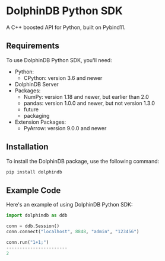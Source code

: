 # DolphinDB Python SDK

A C++ boosted API for Python, built on Pybind11.

## Requirements

To use DolphinDB Python SDK, you'll need:

- Python:
  - CPython: version 3.6 and newer
- DolphinDB Server
- Packages:
  - NumPy: version 1.18 and newer, but earlier than 2.0
  - pandas: version 1.0.0 and newer, but not version 1.3.0
  - future
  - packaging
- Extension Packages:
  - PyArrow: version 9.0.0 and newer

## Installation

To install the DolphinDB package, use the following command:

```sh
pip install dolphindb
```

## Example Code

Here's an example of using DolphinDB Python SDK:

```python
import dolphindb as ddb

conn = ddb.Session()
conn.connect("localhost", 8848, "admin", "123456")

conn.run("1+1;")
-----------------------
2
```
